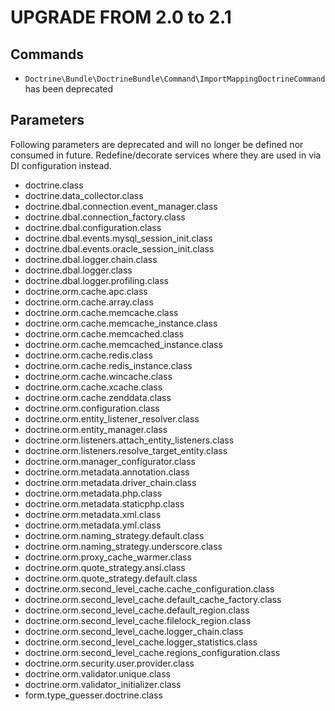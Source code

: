 UPGRADE FROM 2.0 to 2.1
=======================

Commands
--------

 * `Doctrine\Bundle\DoctrineBundle\Command\ImportMappingDoctrineCommand` has been deprecated  

Parameters
----------

Following parameters are deprecated and will no longer be defined nor consumed in future.
Redefine/decorate services where they are used in via DI configuration instead.

* doctrine.class
* doctrine.data_collector.class
* doctrine.dbal.connection.event_manager.class
* doctrine.dbal.connection_factory.class
* doctrine.dbal.configuration.class
* doctrine.dbal.events.mysql_session_init.class
* doctrine.dbal.events.oracle_session_init.class
* doctrine.dbal.logger.chain.class
* doctrine.dbal.logger.class
* doctrine.dbal.logger.profiling.class
* doctrine.orm.cache.apc.class
* doctrine.orm.cache.array.class
* doctrine.orm.cache.memcache.class
* doctrine.orm.cache.memcache_instance.class
* doctrine.orm.cache.memcached.class
* doctrine.orm.cache.memcached_instance.class
* doctrine.orm.cache.redis.class
* doctrine.orm.cache.redis_instance.class
* doctrine.orm.cache.wincache.class
* doctrine.orm.cache.xcache.class
* doctrine.orm.cache.zenddata.class
* doctrine.orm.configuration.class
* doctrine.orm.entity_listener_resolver.class
* doctrine.orm.entity_manager.class
* doctrine.orm.listeners.attach_entity_listeners.class
* doctrine.orm.listeners.resolve_target_entity.class
* doctrine.orm.manager_configurator.class
* doctrine.orm.metadata.annotation.class
* doctrine.orm.metadata.driver_chain.class
* doctrine.orm.metadata.php.class
* doctrine.orm.metadata.staticphp.class
* doctrine.orm.metadata.xml.class
* doctrine.orm.metadata.yml.class
* doctrine.orm.naming_strategy.default.class
* doctrine.orm.naming_strategy.underscore.class
* doctrine.orm.proxy_cache_warmer.class
* doctrine.orm.quote_strategy.ansi.class
* doctrine.orm.quote_strategy.default.class
* doctrine.orm.second_level_cache.cache_configuration.class
* doctrine.orm.second_level_cache.default_cache_factory.class
* doctrine.orm.second_level_cache.default_region.class
* doctrine.orm.second_level_cache.filelock_region.class
* doctrine.orm.second_level_cache.logger_chain.class
* doctrine.orm.second_level_cache.logger_statistics.class
* doctrine.orm.second_level_cache.regions_configuration.class
* doctrine.orm.security.user.provider.class
* doctrine.orm.validator.unique.class
* doctrine.orm.validator_initializer.class
* form.type_guesser.doctrine.class
